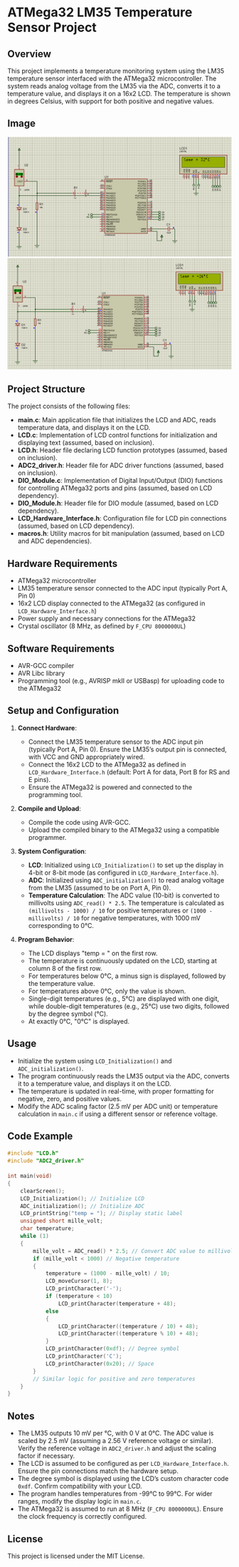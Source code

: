 # ATMega32 LM35 Temperature Sensor Project

## Overview
This project implements a temperature monitoring system using the LM35 temperature sensor interfaced with the ATMega32 microcontroller. The system reads analog voltage from the LM35 via the ADC, converts it to a temperature value, and displays it on a 16x2 LCD. The temperature is shown in degrees Celsius, with support for both positive and negative values.

## Image
![ATMega32 LM35 Setup](https://github.com/Ahmed2222002/Embedded-Systems/blob/LM35_Temperature_sensor/image1.png)
![ATMega32 LM35 Setup](https://github.com/Ahmed2222002/Embedded-Systems/blob/LM35_Temperature_sensor/image2.png)


## Project Structure
The project consists of the following files:
- **main.c**: Main application file that initializes the LCD and ADC, reads temperature data, and displays it on the LCD.
- **LCD.c**: Implementation of LCD control functions for initialization and displaying text (assumed, based on inclusion).
- **LCD.h**: Header file declaring LCD function prototypes (assumed, based on inclusion).
- **ADC2_driver.h**: Header file for ADC driver functions (assumed, based on inclusion).
- **DIO_Module.c**: Implementation of Digital Input/Output (DIO) functions for controlling ATMega32 ports and pins (assumed, based on LCD dependency).
- **DIO_Module.h**: Header file for DIO module (assumed, based on LCD dependency).
- **LCD_Hardware_Interface.h**: Configuration file for LCD pin connections (assumed, based on LCD dependency).
- **macros.h**: Utility macros for bit manipulation (assumed, based on LCD and ADC dependencies).

## Hardware Requirements
- ATMega32 microcontroller
- LM35 temperature sensor connected to the ADC input (typically Port A, Pin 0)
- 16x2 LCD display connected to the ATMega32 (as configured in `LCD_Hardware_Interface.h`)
- Power supply and necessary connections for the ATMega32
- Crystal oscillator (8 MHz, as defined by `F_CPU 8000000UL`)

## Software Requirements
- AVR-GCC compiler
- AVR Libc library
- Programming tool (e.g., AVRISP mkII or USBasp) for uploading code to the ATMega32

## Setup and Configuration
1. **Connect Hardware**:
   - Connect the LM35 temperature sensor to the ADC input pin (typically Port A, Pin 0). Ensure the LM35’s output pin is connected, with VCC and GND appropriately wired.
   - Connect the 16x2 LCD to the ATMega32 as defined in `LCD_Hardware_Interface.h` (default: Port A for data, Port B for RS and E pins).
   - Ensure the ATMega32 is powered and connected to the programming tool.

2. **Compile and Upload**:
   - Compile the code using AVR-GCC.
   - Upload the compiled binary to the ATMega32 using a compatible programmer.

3. **System Configuration**:
   - **LCD**: Initialized using `LCD_Initialization()` to set up the display in 4-bit or 8-bit mode (as configured in `LCD_Hardware_Interface.h`).
   - **ADC**: Initialized using `ADC_initialization()` to read analog voltage from the LM35 (assumed to be on Port A, Pin 0).
   - **Temperature Calculation**: The ADC value (10-bit) is converted to millivolts using `ADC_read() * 2.5`. The temperature is calculated as `(millivolts - 1000) / 10` for positive temperatures or `(1000 - millivolts) / 10` for negative temperatures, with 1000 mV corresponding to 0°C.

4. **Program Behavior**:
   - The LCD displays "temp = " on the first row.
   - The temperature is continuously updated on the LCD, starting at column 8 of the first row.
   - For temperatures below 0°C, a minus sign is displayed, followed by the temperature value.
   - For temperatures above 0°C, only the value is shown.
   - Single-digit temperatures (e.g., 5°C) are displayed with one digit, while double-digit temperatures (e.g., 25°C) use two digits, followed by the degree symbol (°C).
   - At exactly 0°C, "0°C" is displayed.

## Usage
- Initialize the system using `LCD_Initialization()` and `ADC_initialization()`.
- The program continuously reads the LM35 output via the ADC, converts it to a temperature value, and displays it on the LCD.
- The temperature is updated in real-time, with proper formatting for negative, zero, and positive values.
- Modify the ADC scaling factor (2.5 mV per ADC unit) or temperature calculation in `main.c` if using a different sensor or reference voltage.

## Code Example
```c
#include "LCD.h"
#include "ADC2_driver.h"

int main(void)
{
    clearScreen();
    LCD_Initialization(); // Initialize LCD
    ADC_initialization(); // Initialize ADC
    LCD_printString("temp = "); // Display static label
    unsigned short mille_volt;
    char temperature;
    while (1)
    {
        mille_volt = ADC_read() * 2.5; // Convert ADC value to millivolts
        if (mille_volt < 1000) // Negative temperature
        {
            temperature = (1000 - mille_volt) / 10;
            LCD_moveCursor(1, 8);
            LCD_printCharacter('-');
            if (temperature < 10)
                LCD_printCharacter(temperature + 48);
            else
            {
                LCD_printCharacter((temperature / 10) + 48);
                LCD_printCharacter((temperature % 10) + 48);
            }
            LCD_printCharacter(0xdf); // Degree symbol
            LCD_printCharacter('C');
            LCD_printCharacter(0x20); // Space
        }
        // Similar logic for positive and zero temperatures
    }
}
```

## Notes
- The LM35 outputs 10 mV per °C, with 0 V at 0°C. The ADC value is scaled by 2.5 mV (assuming a 2.56 V reference voltage or similar). Verify the reference voltage in `ADC2_driver.h` and adjust the scaling factor if necessary.
- The LCD is assumed to be configured as per `LCD_Hardware_Interface.h`. Ensure the pin connections match the hardware setup.
- The degree symbol is displayed using the LCD’s custom character code `0xdf`. Confirm compatibility with your LCD.
- The program handles temperatures from -99°C to 99°C. For wider ranges, modify the display logic in `main.c`.
- The ATMega32 is assumed to run at 8 MHz (`F_CPU 8000000UL`). Ensure the clock frequency is correctly configured.

## License
This project is licensed under the MIT License.
